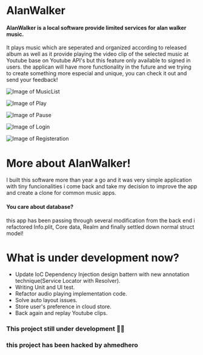 # AlanWalker
#### AlanWalker is a local software provide limited services for alan walker music.
It plays music which are seperated and organized according to released album as well as it provide playing the video clip of the selected music at Youtube base on Youtube API's but this feature only available to signed in users.
the applican will have more functionality in the future and we trying to create something more especial and unique, you can check it out and send your feedback!

![Image of MusicList](https://github.com/hadyhelal/AlanWalker-Modified-version-/blob/Developer/AlanWalker/ReadMe%20picutres/MusicList.png) 

![Image of Play](https://github.com/hadyhelal/AlanWalker-Modified-version-/blob/Developer/AlanWalker/ReadMe%20picutres/Play.png) 

![Image of Pause](https://github.com/hadyhelal/AlanWalker-Modified-version-/blob/Developer/AlanWalker/ReadMe%20picutres/Pause.png) 

![Image of Login](https://github.com/hadyhelal/AlanWalker-Modified-version-/blob/Developer/AlanWalker/ReadMe%20picutres/LogIn.png) 

![Image of Registeration](https://github.com/hadyhelal/AlanWalker-Modified-version-/blob/Developer/AlanWalker/ReadMe%20picutres/Registeration.png) 


# More about AlanWalker!
I built this software more than year a go and it was very simple application with tiny funcionalities i come back and take my decision to improve the app and create a clone for common music apps.
#### You care about database? 
this app has been passing through several modification from the back end i refactored  Info.plit, Core data, Realm and finally settled down normal struct model!

# What is under development now?
- Update IoC Dependency Injection design battern with new annotation technique(Service Locator with Resolver).
- Writing Unit and UI test.
- Refactor audio playing implementation code.
- Solve auto layout issues.
- Store user's preference in cloud store.
- Back again and replay Youtube clips.

### This project still under development 👨‍💻
### this project has been hacked by ahmedhero

